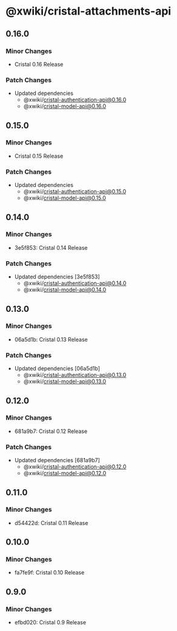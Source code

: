 # @xwiki/cristal-attachments-api

## 0.16.0

### Minor Changes

- Cristal 0.16 Release

### Patch Changes

- Updated dependencies
  - @xwiki/cristal-authentication-api@0.16.0
  - @xwiki/cristal-model-api@0.16.0

## 0.15.0

### Minor Changes

- Cristal 0.15 Release

### Patch Changes

- Updated dependencies
  - @xwiki/cristal-authentication-api@0.15.0
  - @xwiki/cristal-model-api@0.15.0

## 0.14.0

### Minor Changes

- 3e5f853: Cristal 0.14 Release

### Patch Changes

- Updated dependencies [3e5f853]
  - @xwiki/cristal-authentication-api@0.14.0
  - @xwiki/cristal-model-api@0.14.0

## 0.13.0

### Minor Changes

- 06a5d1b: Cristal 0.13 Release

### Patch Changes

- Updated dependencies [06a5d1b]
  - @xwiki/cristal-authentication-api@0.13.0
  - @xwiki/cristal-model-api@0.13.0

## 0.12.0

### Minor Changes

- 681a9b7: Cristal 0.12 Release

### Patch Changes

- Updated dependencies [681a9b7]
  - @xwiki/cristal-authentication-api@0.12.0
  - @xwiki/cristal-model-api@0.12.0

## 0.11.0

### Minor Changes

- d54422d: Cristal 0.11 Release

## 0.10.0

### Minor Changes

- fa7fe9f: Cristal 0.10 Release

## 0.9.0

### Minor Changes

- efbd020: Cristal 0.9 Release
